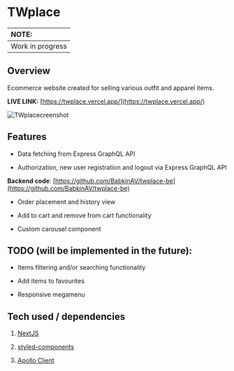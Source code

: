 # TWplace

| NOTE: |
| :--- |
| Work in progress |

## Overview
Ecommerce website created for selling various outfit and apparel items.

**LIVE LINK:** [https://twplace.vercel.app/](https://twplace.vercel.app/)

![TWplacecreenshot](https://github-production-user-asset-6210df.s3.amazonaws.com/47148325/255890297-c68d4f95-e1bb-4cec-9b52-e6f0268ef937.png)

## Features

- Data fetching from Express GraphQL API

- Authorization, new user registration and logout via Express GraphQL API

**Backend code**: [https://github.com/BabkinAV/twplace-be](https://github.com/BabkinAV/twplace-be)

- Order placement and history view

- Add to cart and remove from cart functionality

- Custom carousel component

## TODO (will be implemented in the future):

- Items filtering and/or searching functionality

- Add items to favourites 

- Responsive megamenu

## Tech used / dependencies

1. [NextJS](https://nextjs.org/)

2. [styled-components](https://styled-components.com/)

3. [Apollo Client](https://www.apollographql.com/apollo-client)